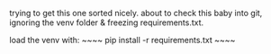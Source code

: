 trying to get this one sorted nicely. about to check this baby into git, ignoring the venv folder & freezing requirements.txt.

load the venv with: ~~~~ pip install -r requirements.txt ~~~~ 

~~~~ virtualenv --no-site-packages --distribute .env && source .env/bin/activate && pip install -r requirements.txt ~~~~
